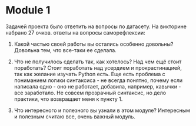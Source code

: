 # Module 1
 Задачей проекта было ответить на вопросы по датасету.
 На викторине набрано 27 очков.
 ответы на вопросы саморефлексии:

1. Какой частью своей работы вы остались особенно довольны?
Довольна тем, что все-таки ее сделала.

2. Что не получилось сделать так, как хотелось? Над чем ещё стоит поработать?
Стоит поработать над усердием и прокрастинацией, так как желание изучать Python есть.
Еще есть проблема с пониманием логики синтаксиса - не всегда понятно, почему если написала одно - оно не работает, добавила, например, кавычки - все заработало. 
Не совсем прозрачный синтаксис, но дело практики, что возвращает меня к пункту 1. 

3. Что интересного и полезного вы узнали в этом модуле?
Интересным и полезным считаю все, очень важный модуль. 

